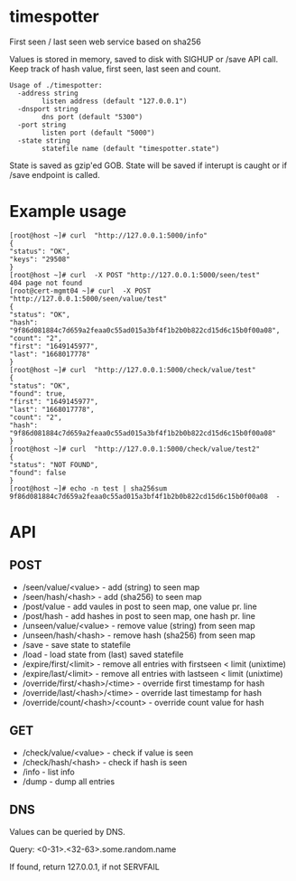 # timespotter
First seen / last seen web service based on sha256

Values is stored in memory, saved to disk with SIGHUP or /save API call.
Keep track of hash value, first seen, last seen and count.

```
Usage of ./timespotter:
  -address string
        listen address (default "127.0.0.1")
  -dnsport string
        dns port (default "5300")
  -port string
        listen port (default "5000")
  -state string
        statefile name (default "timespotter.state")
```
State is saved as gzip'ed GOB.
State will be saved if interupt is caught or if /save endpoint is called.


# Example usage
```
[root@host ~]# curl  "http://127.0.0.1:5000/info"
{
"status": "OK",
"keys": "29508"
}
[root@host ~]# curl  -X POST "http://127.0.0.1:5000/seen/test"
404 page not found
[root@cert-mgmt04 ~]# curl  -X POST "http://127.0.0.1:5000/seen/value/test"
{
"status": "OK",
"hash": "9f86d081884c7d659a2feaa0c55ad015a3bf4f1b2b0b822cd15d6c15b0f00a08",
"count": "2",
"first": "1649145977",
"last": "1668017778"
}
[root@host ~]# curl  "http://127.0.0.1:5000/check/value/test"
{
"status": "OK",
"found": true,
"first": "1649145977",
"last": "1668017778",
"count": "2",
"hash": "9f86d081884c7d659a2feaa0c55ad015a3bf4f1b2b0b822cd15d6c15b0f00a08"
}
[root@host ~]# curl  "http://127.0.0.1:5000/check/value/test2"
{
"status": "NOT FOUND",
"found": false
}   
[root@host ~]# echo -n test | sha256sum 
9f86d081884c7d659a2feaa0c55ad015a3bf4f1b2b0b822cd15d6c15b0f00a08  -
```


# API

## POST
* /seen/value/\<value\>      - add <value> (string) to seen map
* /seen/hash/\<hash\>       - add <hash> (sha256) to seen map
* /post/value              - add vaules in post to seen map, one value pr. line
* /post/hash               - add hashes in post to seen map, one hash pr. line
* /unseen/value/\<value\>    - remove value (string) from seen map
* /unseen/hash/\<hash\>      - remove hash (sha256) from seen map
* /save                    - save state to statefile
* /load                    - load state from (last) saved statefile
* /expire/first/\<limit\>    - remove all entries with firstseen < limit (unixtime)
* /expire/last/\<limit\>     - remove all entries with lastseen < limit  (unixtime)
* /override/first/\<hash\>/\<time\>  - override first timestamp for hash
* /override/last/\<hash\>/\<time\>  - override last timestamp for hash
* /override/count/\<hash\>/\<count\>  - override count value for hash

## GET
* /check/value/\<value\>    - check if value is seen
* /check/hash/\<hash\>      - check if hash is seen
* /info                   - list info
* /dump                   - dump all entries

## DNS

Values can be queried by DNS.

Query: <0-31>.<32-63>.some.random.name
  
If found, return 127.0.0.1, if not SERVFAIL
  
